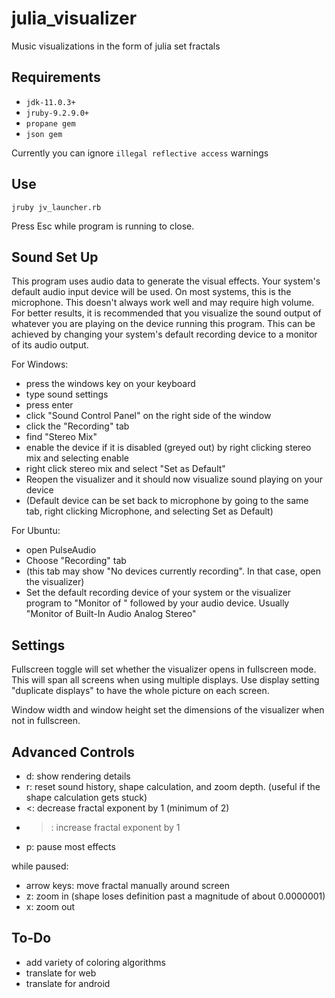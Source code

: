 # julia_visualizer

Music visualizations in the form of julia set fractals

## Requirements

- `jdk-11.0.3+`
- `jruby-9.2.9.0+`
- `propane gem`
- `json gem`

Currently you can ignore `illegal reflective access` warnings

## Use

`jruby jv_launcher.rb`

Press Esc while program is running to close.

## Sound Set Up

This program uses audio data to generate the visual effects. Your system's default audio input device will be used. On most systems, this is the microphone. This doesn't always work well and may require high volume.
For better results, it is recommended that you visualize the sound output of whatever you are playing on the device running this program. This can be achieved by changing your system's default recording device to a monitor of its audio output.

For Windows:
- press the windows key on your keyboard
- type sound settings
- press enter
- click "Sound Control Panel" on the right side of the window
- click the "Recording" tab
- find "Stereo Mix"
- enable the device if it is disabled (greyed out) by right clicking stereo mix and selecting enable
- right click stereo mix and select "Set as Default"
- Reopen the visualizer and it should now visualize sound playing on your device
- (Default device can be set back to microphone by going to the same tab, right clicking Microphone, and selecting Set as Default)

For Ubuntu:
- open PulseAudio
- Choose "Recording" tab
- (this tab may show "No devices currently recording". In that case, open the visualizer)
- Set the default recording device of your system or the visualizer program to "Monitor of " followed by your audio device. Usually "Monitor of Built-In Audio Analog Stereo"

## Settings

Fullscreen toggle will set whether the visualizer opens in fullscreen mode.
This will span all screens when using multiple displays. Use display setting "duplicate displays" to have the whole picture on each screen.

Window width and window height set the dimensions of the visualizer when not in fullscreen.

## Advanced Controls

- d: show rendering details
- r: reset sound history, shape calculation, and zoom depth. (useful if the shape calculation gets stuck)
- <: decrease fractal exponent by 1 (minimum of 2)
- >: increase fractal exponent by 1
- p: pause most effects

while paused:
- arrow keys: move fractal manually around screen
- z: zoom in (shape loses definition past a magnitude of about 0.0000001)
- x: zoom out

## To-Do

- add variety of coloring algorithms
- translate for web
- translate for android
